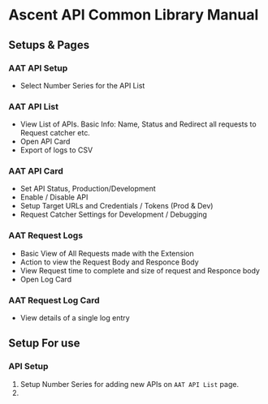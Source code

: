 # Ascent API Common Library Manual

## Setups & Pages

### AAT API Setup

* Select Number Series for the API List

### AAT API List

* View List of APIs. Basic Info: Name, Status and Redirect all requests to Request catcher etc.
* Open API Card
* Export of logs to CSV

### AAT API Card

* Set API Status, Production/Development
* Enable / Disable API
* Setup Target URLs and Credentials / Tokens (Prod & Dev)
* Request Catcher Settings for Development / Debugging

### AAT Request Logs

* Basic View of All Requests made with the Extension
* Action to view the Request Body and Responce Body
* View Request time to complete and size of request and Responce body
* Open Log Card

### AAT Request Log Card

* View details of a single log entry

## Setup For use

### API Setup

1. Setup Number Series for adding new APIs on `AAT API List` page.
2. 

